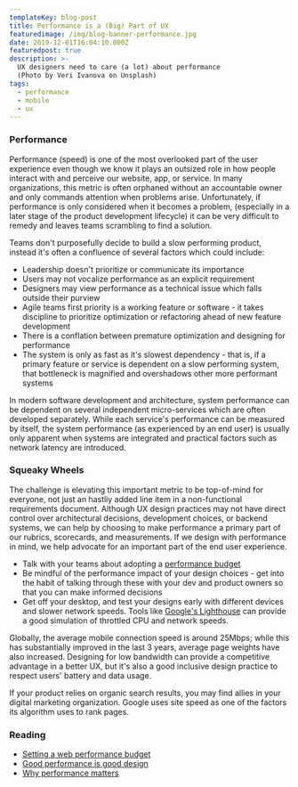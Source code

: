 ```yaml
---
templateKey: blog-post
title: Performance is a (Big) Part of UX
featuredimage: /img/blog-banner-performance.jpg
date: 2019-12-01T16:04:10.000Z
featuredpost: true
description: >-
  UX designers need to care (a lot) about performance
  (Photo by Veri Ivanova on Unsplash)
tags:
  - performance
  - mobile
  - ux
---
```


### Performance 
Performance (speed) is one of the most overlooked part of the user experience even though we know it plays an outsized role in how people interact with and perceive our website, app, or service. In many organizations, this metric is often orphaned without an accountable owner and only commands attention when problems arise. Unfortunately, if performance is only considered when it becomes a problem, (especially in a later stage of the product development lifecycle) it can be very difficult to remedy and leaves teams scrambling to find a solution.   

Teams don't purposefully decide to build a slow performing product, instead it's often a confluence of several factors which could include:
- Leadership doesn't prioritize or communicate its importance
- Users may not vocalize performance as an explicit requirement
- Designers may view performance as a technical issue which falls outside their purview
- Agile teams first priority is a working feature or software - it takes discipline to prioritize optimization or refactoring ahead of new feature development
- There is a conflation between premature optimization and designing for performance
- The system is only as fast as it's slowest dependency - that is, if a primary feature or service is dependent on a slow performing system, that bottleneck is magnified and overshadows other more performant systems

In modern software development and architecture, system performance can be dependent on several independent micro-services which are often developed separately. While each service's performance can be measured by itself, the system performance (as experienced by an end user) is usually only apparent when systems are integrated and practical factors such as network latency are introduced.  

### Squeaky Wheels
The challenge is elevating this important metric to be top-of-mind for everyone, not just an hastliy added line item in a non-functional requirements document. Although UX design practices may not have direct control over architectural decisions, development choices, or backend systems, we can help by choosing to make performance a primary part of our rubrics, scorecards, and measurements. If we design with performance in mind, we help advocate for an important part of the end user experience.


- Talk with your teams about adopting a [performance budget](https://timkadlec.com/2013/01/setting-a-performance-budget/)
- Be mindful of the performance impact of your design choices - get into the habit of talking through these with your dev and product owners so that you can make informed decisions
- Get off your desktop, and test your designs early with different devices and slower network speeds. Tools like [Google's Lighthouse](https://developers.google.com/web/tools/lighthouse) can provide a good simulation of throttled CPU and network speeds.

Globally, the average mobile connection speed is around 25Mbps; while this has substantially improved in the last 3 years, average page weights have also increased. Designing for low bandwidth can provide a competitive advantage in a better UX, but it's also a good inclusive design practice to respect users' battery and data usage.

If your product relies on organic search results, you may find allies in your digital marketing organization. Google uses site speed as one of the factors its algorithm uses to rank pages. 

### Reading

- [Setting a web performance budget](https://www.invisionapp.com/inside-design/setting-a-web-performance-budget/)
- [Good performance is good design](https://uxplanet.org/good-performance-is-good-design-the-5-principles-of-performant-design-54ca44c7c4e0)
- [Why performance matters](https://developers.google.com/web/fundamentals/performance/why-performance-matters)
